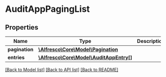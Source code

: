 # AuditAppPagingList

## Properties
Name | Type | Description | Notes
------------ | ------------- | ------------- | -------------
**pagination** | [**\Alfresco\Core\Model\Pagination**](Pagination.md) |  | [optional] 
**entries** | [**\Alfresco\Core\Model\AuditAppEntry[]**](AuditAppEntry.md) |  | [optional] 

[[Back to Model list]](../README.md#documentation-for-models) [[Back to API list]](../README.md#documentation-for-api-endpoints) [[Back to README]](../README.md)


